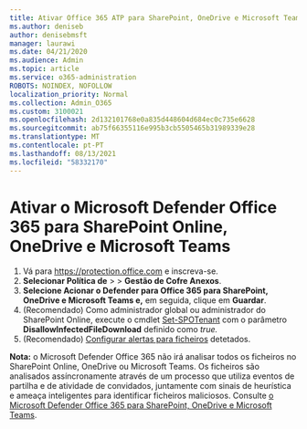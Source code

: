 ```yaml
---
title: Ativar Office 365 ATP para SharePoint, OneDrive e Microsoft Teams
ms.author: deniseb
author: denisebmsft
manager: laurawi
ms.date: 04/21/2020
ms.audience: Admin
ms.topic: article
ms.service: o365-administration
ROBOTS: NOINDEX, NOFOLLOW
localization_priority: Normal
ms.collection: Admin_O365
ms.custom: 3100021
ms.openlocfilehash: 2d132101768e0a835d448604d684ec0c735e6628
ms.sourcegitcommit: ab75f66355116e995b3cb5505465b31989339e28
ms.translationtype: MT
ms.contentlocale: pt-PT
ms.lasthandoff: 08/13/2021
ms.locfileid: "58332170"
---
```

# <a name="enable-microsoft-defender-for-office-365-for-sharepoint-online-onedrive-and-microsoft-teams"></a>Ativar o Microsoft Defender Office 365 para SharePoint Online, OneDrive e Microsoft Teams

1. Vá para https://protection.office.com e inscreva-se.
2. **Selecionar Política de**  >    >  **Gestão de Cofre Anexos**.
3. **Selecione Acionar o Defender para Office 365 para SharePoint, OneDrive e Microsoft Teams e,** em seguida, clique em **Guardar**.
4. (Recomendado) Como administrador global ou administrador do SharePoint Online, execute o cmdlet [Set-SPOTenant](https://docs.microsoft.com/powershell/module/sharepoint-online/Set-SPOTenant?view=sharepoint-ps) com o parâmetro **DisallowInfectedFileDownload** definido como *true.*
5. (Recomendado) [Configurar alertas para ficheiros](https://docs.microsoft.com/microsoft-365/security/office-365-security/turn-on-atp-for-spo-odb-and-teams#set-up-alerts-for-detected-files) detetados.

**Nota:** o Microsoft Defender Office 365 não irá analisar todos os ficheiros no SharePoint Online, OneDrive ou Microsoft Teams. Os ficheiros são analisados assíncronamente através de um processo que utiliza eventos de partilha e de atividade de convidados, juntamente com sinais de heurística e ameaça inteligentes para identificar ficheiros maliciosos. Consulte [o Microsoft Defender Office 365 para SharePoint, OneDrive e Microsoft Teams](https://docs.microsoft.com/microsoft-365/security/office-365-security/atp-for-spo-odb-and-teams).

